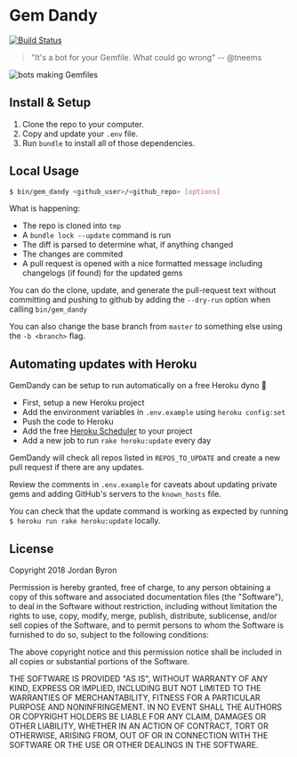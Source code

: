 Gem Dandy
=========

[![Build Status](https://travis-ci.com/SeeClickFix/gem_dandy.svg?token=qZH3VyhDsFzTvXX96D9s&branch=master)](https://travis-ci.com/SeeClickFix/gem_dandy)

> "It's a bot for your Gemfile. What could go wrong" -- @tneems

![bots making Gemfiles](https://media3.giphy.com/media/bzNZW2FTwsNQA/giphy.gif)

## Install & Setup

1. Clone the repo to your computer.
2. Copy and update your `.env` file.
3. Run `bundle` to install all of those dependencies.

## Local Usage

```bash
$ bin/gem_dandy <github_user>/<github_repo> [options]
```

What is happening:

- The repo is cloned into `tmp`
- A `bundle lock --update` command is run
- The diff is parsed to determine what, if anything changed
- The changes are commited
- A pull request is opened with a nice formatted message including changelogs (if found) for the updated gems

You can do the clone, update, and generate the pull-request text without committing and pushing to github by adding the
`--dry-run` option when calling `bin/gem_dandy`

You can also change the base branch from `master` to something else using the `-b <branch>` flag.

## Automating updates with Heroku

GemDandy can be setup to run automatically on a free Heroku dyno :metal:

- First, setup a new Heroku project
- Add the environment variables in `.env.example` using `heroku config:set`
- Push the code to Heroku
- Add the free [Heroku Scheduler](https://elements.heroku.com/addons/scheduler) to your project
- Add a new job to run `rake heroku:update` every day

GemDandy will check all repos listed in `REPOS_TO_UPDATE` and create a new pull request if there are any updates.

Review the comments in `.env.example` for caveats about updating private gems and adding GitHub's servers to the
`known_hosts` file.

You can check that the update command is working as expected by running `$ heroku run rake heroku:update` locally.

## License

Copyright 2018 Jordan Byron

Permission is hereby granted, free of charge, to any person obtaining a copy of this software and associated documentation files (the "Software"), to deal in the Software without restriction, including without limitation the rights to use, copy, modify, merge, publish, distribute, sublicense, and/or sell copies of the Software, and to permit persons to whom the Software is furnished to do so, subject to the following conditions:

The above copyright notice and this permission notice shall be included in all copies or substantial portions of the Software.

THE SOFTWARE IS PROVIDED "AS IS", WITHOUT WARRANTY OF ANY KIND, EXPRESS OR IMPLIED, INCLUDING BUT NOT LIMITED TO THE WARRANTIES OF MERCHANTABILITY, FITNESS FOR A PARTICULAR PURPOSE AND NONINFRINGEMENT. IN NO EVENT SHALL THE AUTHORS OR COPYRIGHT HOLDERS BE LIABLE FOR ANY CLAIM, DAMAGES OR OTHER LIABILITY, WHETHER IN AN ACTION OF CONTRACT, TORT OR OTHERWISE, ARISING FROM, OUT OF OR IN CONNECTION WITH THE SOFTWARE OR THE USE OR OTHER DEALINGS IN THE SOFTWARE.
